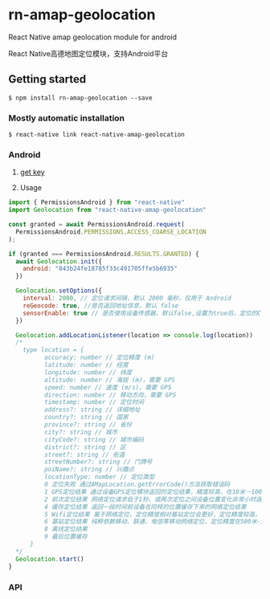 # rn-amap-geolocation

React Native amap geolocation module for android

React Native高德地图定位模块，支持Android平台

## Getting started

`$ npm install rn-amap-geolocation --save`

### Mostly automatic installation

`$ react-native link react-native-amap-geolocation`

### Android

1. [get key](https://lbs.amap.com/api/android-location-sdk/guide/create-project/get-key)

2. Usage

```javascript
import { PermissionsAndroid } from "react-native"
import Geolocation from "react-native-amap-geolocation"

const granted = await PermissionsAndroid.request(
  PermissionsAndroid.PERMISSIONS.ACCESS_COARSE_LOCATION
);

if (granted === PermissionsAndroid.RESULTS.GRANTED) {
  await Geolocation.init({
    android: "043b24fe18785f33c491705ffe5b6935"
  })

  Geolocation.setOptions({
    interval: 2000, // 定位请求间隔，默认 2000 毫秒，仅用于 Android
    reGeocode: true, //是否返回地址信息，默认 false
    sensorEnable: true // 是否使用设备传感器，默认false,设置为true后，定位的Client将会采用设备传感器计算海拔，角度和速度。
  })

  Geolocation.addLocationListener(location => console.log(location))
  /*
    type location = {
          accuracy: number // 定位精度 (m)
          latitude: number // 经度
          longitude: number // 纬度
          altitude: number // 海拔 (m)，需要 GPS
          speed: number // 速度 (m/s)，需要 GPS
          direction: number // 移动方向，需要 GPS
          timestamp: number // 定位时间
          address?: string // 详细地址
          country?: string // 国家
          province?: string // 省份
          city?: string // 城市
          cityCode?: string // 城市编码
          district?: string // 区
          street?: string // 街道
          streetNumber?: string // 门牌号
          poiName?: string // 兴趣点
          locationType: number // 定位类型
          0 定位失败 通过AMapLocation.getErrorCode()方法获取错误码
          1 GPS定位结果 通过设备GPS定位模块返回的定位结果，精度较高，在10米－100米左右
          2 前次定位结果 网络定位请求低于1秒、或两次定位之间设备位置变化非常小时返回，设备位移通过传感器感知。
          4 缓存定位结果 返回一段时间前设备在同样的位置缓存下来的网络定位结果
          5 Wifi定位结果 属于网络定位，定位精度相对基站定位会更好，定位精度较高，在5米－200米之间。
          6 基站定位结果 纯粹依赖移动、联通、电信等移动网络定位，定位精度在500米-5000米之间。
          8 离线定位结果
          9 最后位置缓存
      }
  */
  Geolocation.start()
}
```

### API



